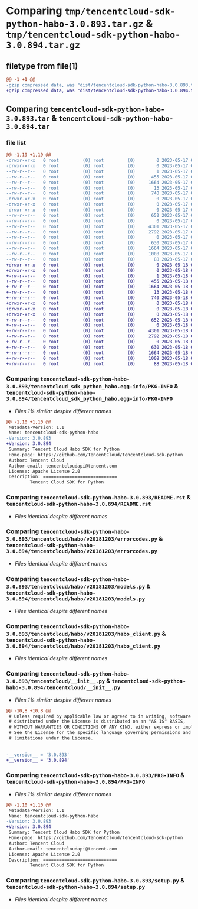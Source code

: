 # Comparing `tmp/tencentcloud-sdk-python-habo-3.0.893.tar.gz` & `tmp/tencentcloud-sdk-python-habo-3.0.894.tar.gz`

## filetype from file(1)

```diff
@@ -1 +1 @@
-gzip compressed data, was "dist/tencentcloud-sdk-python-habo-3.0.893.tar", last modified: Wed May 17 03:32:31 2023, max compression
+gzip compressed data, was "dist/tencentcloud-sdk-python-habo-3.0.894.tar", last modified: Thu May 18 00:27:21 2023, max compression
```

## Comparing `tencentcloud-sdk-python-habo-3.0.893.tar` & `tencentcloud-sdk-python-habo-3.0.894.tar`

### file list

```diff
@@ -1,19 +1,19 @@
-drwxr-xr-x   0 root         (0) root         (0)        0 2023-05-17 03:32:31.000000 tencentcloud-sdk-python-habo-3.0.893/
-drwxr-xr-x   0 root         (0) root         (0)        0 2023-05-17 03:32:31.000000 tencentcloud-sdk-python-habo-3.0.893/tencentcloud_sdk_python_habo.egg-info/
--rw-r--r--   0 root         (0) root         (0)        1 2023-05-17 03:32:31.000000 tencentcloud-sdk-python-habo-3.0.893/tencentcloud_sdk_python_habo.egg-info/dependency_links.txt
--rw-r--r--   0 root         (0) root         (0)      455 2023-05-17 03:32:31.000000 tencentcloud-sdk-python-habo-3.0.893/tencentcloud_sdk_python_habo.egg-info/SOURCES.txt
--rw-r--r--   0 root         (0) root         (0)     1664 2023-05-17 03:32:31.000000 tencentcloud-sdk-python-habo-3.0.893/tencentcloud_sdk_python_habo.egg-info/PKG-INFO
--rw-r--r--   0 root         (0) root         (0)       13 2023-05-17 03:32:31.000000 tencentcloud-sdk-python-habo-3.0.893/tencentcloud_sdk_python_habo.egg-info/top_level.txt
--rw-r--r--   0 root         (0) root         (0)      740 2023-05-17 03:32:31.000000 tencentcloud-sdk-python-habo-3.0.893/README.rst
-drwxr-xr-x   0 root         (0) root         (0)        0 2023-05-17 03:32:31.000000 tencentcloud-sdk-python-habo-3.0.893/tencentcloud/
-drwxr-xr-x   0 root         (0) root         (0)        0 2023-05-17 03:32:31.000000 tencentcloud-sdk-python-habo-3.0.893/tencentcloud/habo/
-drwxr-xr-x   0 root         (0) root         (0)        0 2023-05-17 03:32:31.000000 tencentcloud-sdk-python-habo-3.0.893/tencentcloud/habo/v20181203/
--rw-r--r--   0 root         (0) root         (0)      652 2023-05-17 03:32:31.000000 tencentcloud-sdk-python-habo-3.0.893/tencentcloud/habo/v20181203/errorcodes.py
--rw-r--r--   0 root         (0) root         (0)        0 2023-05-17 03:32:31.000000 tencentcloud-sdk-python-habo-3.0.893/tencentcloud/habo/v20181203/__init__.py
--rw-r--r--   0 root         (0) root         (0)     4301 2023-05-17 03:32:31.000000 tencentcloud-sdk-python-habo-3.0.893/tencentcloud/habo/v20181203/models.py
--rw-r--r--   0 root         (0) root         (0)     2792 2023-05-17 03:32:31.000000 tencentcloud-sdk-python-habo-3.0.893/tencentcloud/habo/v20181203/habo_client.py
--rw-r--r--   0 root         (0) root         (0)        0 2023-05-17 03:32:31.000000 tencentcloud-sdk-python-habo-3.0.893/tencentcloud/habo/__init__.py
--rw-r--r--   0 root         (0) root         (0)      630 2023-05-17 03:32:31.000000 tencentcloud-sdk-python-habo-3.0.893/tencentcloud/__init__.py
--rw-r--r--   0 root         (0) root         (0)     1664 2023-05-17 03:32:31.000000 tencentcloud-sdk-python-habo-3.0.893/PKG-INFO
--rw-r--r--   0 root         (0) root         (0)     1008 2023-05-17 03:32:31.000000 tencentcloud-sdk-python-habo-3.0.893/setup.py
--rw-r--r--   0 root         (0) root         (0)       88 2023-05-17 03:32:31.000000 tencentcloud-sdk-python-habo-3.0.893/setup.cfg
+drwxr-xr-x   0 root         (0) root         (0)        0 2023-05-18 00:27:21.000000 tencentcloud-sdk-python-habo-3.0.894/
+drwxr-xr-x   0 root         (0) root         (0)        0 2023-05-18 00:27:21.000000 tencentcloud-sdk-python-habo-3.0.894/tencentcloud_sdk_python_habo.egg-info/
+-rw-r--r--   0 root         (0) root         (0)        1 2023-05-18 00:27:21.000000 tencentcloud-sdk-python-habo-3.0.894/tencentcloud_sdk_python_habo.egg-info/dependency_links.txt
+-rw-r--r--   0 root         (0) root         (0)      455 2023-05-18 00:27:21.000000 tencentcloud-sdk-python-habo-3.0.894/tencentcloud_sdk_python_habo.egg-info/SOURCES.txt
+-rw-r--r--   0 root         (0) root         (0)     1664 2023-05-18 00:27:21.000000 tencentcloud-sdk-python-habo-3.0.894/tencentcloud_sdk_python_habo.egg-info/PKG-INFO
+-rw-r--r--   0 root         (0) root         (0)       13 2023-05-18 00:27:21.000000 tencentcloud-sdk-python-habo-3.0.894/tencentcloud_sdk_python_habo.egg-info/top_level.txt
+-rw-r--r--   0 root         (0) root         (0)      740 2023-05-18 00:27:21.000000 tencentcloud-sdk-python-habo-3.0.894/README.rst
+drwxr-xr-x   0 root         (0) root         (0)        0 2023-05-18 00:27:21.000000 tencentcloud-sdk-python-habo-3.0.894/tencentcloud/
+drwxr-xr-x   0 root         (0) root         (0)        0 2023-05-18 00:27:21.000000 tencentcloud-sdk-python-habo-3.0.894/tencentcloud/habo/
+drwxr-xr-x   0 root         (0) root         (0)        0 2023-05-18 00:27:21.000000 tencentcloud-sdk-python-habo-3.0.894/tencentcloud/habo/v20181203/
+-rw-r--r--   0 root         (0) root         (0)      652 2023-05-18 00:27:21.000000 tencentcloud-sdk-python-habo-3.0.894/tencentcloud/habo/v20181203/errorcodes.py
+-rw-r--r--   0 root         (0) root         (0)        0 2023-05-18 00:27:21.000000 tencentcloud-sdk-python-habo-3.0.894/tencentcloud/habo/v20181203/__init__.py
+-rw-r--r--   0 root         (0) root         (0)     4301 2023-05-18 00:27:21.000000 tencentcloud-sdk-python-habo-3.0.894/tencentcloud/habo/v20181203/models.py
+-rw-r--r--   0 root         (0) root         (0)     2792 2023-05-18 00:27:21.000000 tencentcloud-sdk-python-habo-3.0.894/tencentcloud/habo/v20181203/habo_client.py
+-rw-r--r--   0 root         (0) root         (0)        0 2023-05-18 00:27:21.000000 tencentcloud-sdk-python-habo-3.0.894/tencentcloud/habo/__init__.py
+-rw-r--r--   0 root         (0) root         (0)      630 2023-05-18 00:27:21.000000 tencentcloud-sdk-python-habo-3.0.894/tencentcloud/__init__.py
+-rw-r--r--   0 root         (0) root         (0)     1664 2023-05-18 00:27:21.000000 tencentcloud-sdk-python-habo-3.0.894/PKG-INFO
+-rw-r--r--   0 root         (0) root         (0)     1008 2023-05-18 00:27:21.000000 tencentcloud-sdk-python-habo-3.0.894/setup.py
+-rw-r--r--   0 root         (0) root         (0)       88 2023-05-18 00:27:21.000000 tencentcloud-sdk-python-habo-3.0.894/setup.cfg
```

### Comparing `tencentcloud-sdk-python-habo-3.0.893/tencentcloud_sdk_python_habo.egg-info/PKG-INFO` & `tencentcloud-sdk-python-habo-3.0.894/tencentcloud_sdk_python_habo.egg-info/PKG-INFO`

 * *Files 1% similar despite different names*

```diff
@@ -1,10 +1,10 @@
 Metadata-Version: 1.1
 Name: tencentcloud-sdk-python-habo
-Version: 3.0.893
+Version: 3.0.894
 Summary: Tencent Cloud Habo SDK for Python
 Home-page: https://github.com/TencentCloud/tencentcloud-sdk-python
 Author: Tencent Cloud
 Author-email: tencentcloudapi@tencent.com
 License: Apache License 2.0
 Description: ============================
         Tencent Cloud SDK for Python
```

### Comparing `tencentcloud-sdk-python-habo-3.0.893/README.rst` & `tencentcloud-sdk-python-habo-3.0.894/README.rst`

 * *Files identical despite different names*

### Comparing `tencentcloud-sdk-python-habo-3.0.893/tencentcloud/habo/v20181203/errorcodes.py` & `tencentcloud-sdk-python-habo-3.0.894/tencentcloud/habo/v20181203/errorcodes.py`

 * *Files identical despite different names*

### Comparing `tencentcloud-sdk-python-habo-3.0.893/tencentcloud/habo/v20181203/models.py` & `tencentcloud-sdk-python-habo-3.0.894/tencentcloud/habo/v20181203/models.py`

 * *Files identical despite different names*

### Comparing `tencentcloud-sdk-python-habo-3.0.893/tencentcloud/habo/v20181203/habo_client.py` & `tencentcloud-sdk-python-habo-3.0.894/tencentcloud/habo/v20181203/habo_client.py`

 * *Files identical despite different names*

### Comparing `tencentcloud-sdk-python-habo-3.0.893/tencentcloud/__init__.py` & `tencentcloud-sdk-python-habo-3.0.894/tencentcloud/__init__.py`

 * *Files 1% similar despite different names*

```diff
@@ -10,8 +10,8 @@
 # Unless required by applicable law or agreed to in writing, software
 # distributed under the License is distributed on an "AS IS" BASIS,
 # WITHOUT WARRANTIES OR CONDITIONS OF ANY KIND, either express or implied.
 # See the License for the specific language governing permissions and
 # limitations under the License.
 
 
-__version__ = '3.0.893'
+__version__ = '3.0.894'
```

### Comparing `tencentcloud-sdk-python-habo-3.0.893/PKG-INFO` & `tencentcloud-sdk-python-habo-3.0.894/PKG-INFO`

 * *Files 1% similar despite different names*

```diff
@@ -1,10 +1,10 @@
 Metadata-Version: 1.1
 Name: tencentcloud-sdk-python-habo
-Version: 3.0.893
+Version: 3.0.894
 Summary: Tencent Cloud Habo SDK for Python
 Home-page: https://github.com/TencentCloud/tencentcloud-sdk-python
 Author: Tencent Cloud
 Author-email: tencentcloudapi@tencent.com
 License: Apache License 2.0
 Description: ============================
         Tencent Cloud SDK for Python
```

### Comparing `tencentcloud-sdk-python-habo-3.0.893/setup.py` & `tencentcloud-sdk-python-habo-3.0.894/setup.py`

 * *Files identical despite different names*

